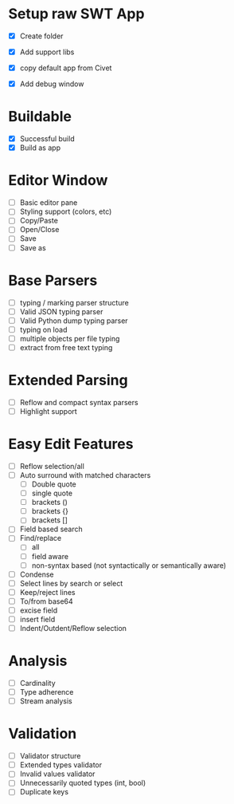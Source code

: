 
# Setup raw SWT App

- [x] Create folder
- [x] Add support libs
- [x] copy default app from Civet
- [x] Add debug window


# Buildable

- [x] Successful build
- [x] Build as app

# Editor Window

- [ ] Basic editor pane
- [ ] Styling support (colors, etc)
- [ ] Copy/Paste
- [ ] Open/Close
- [ ] Save
- [ ] Save as

# Base Parsers

- [ ] typing / marking parser structure
- [ ] Valid JSON typing parser
- [ ] Valid Python dump typing parser
- [ ] typing on load
- [ ] multiple objects per file typing
- [ ] extract from free text typing

# Extended Parsing

- [ ] Reflow and compact syntax parsers
- [ ] Highlight support

# Easy Edit Features

- [ ] Reflow selection/all
- [ ] Auto surround with matched characters
  - [ ] Double quote
  - [ ] single quote
  - [ ] brackets () 
  - [ ] brackets {} 
  - [ ] brackets [] 
- [ ] Field based search
- [ ] Find/replace
  - [ ] all
  - [ ] field aware
  - [ ] non-syntax based (not syntactically or semantically aware)
- [ ] Condense
- [ ] Select lines by search or select
- [ ] Keep/reject lines
- [ ] To/from base64
- [ ] excise field
- [ ] insert field
- [ ] Indent/Outdent/Reflow selection

# Analysis

- [ ] Cardinality
- [ ] Type adherence
- [ ] Stream analysis

# Validation

- [ ] Validator structure
- [ ] Extended types validator
- [ ] Invalid values validator
- [ ] Unnecessarily quoted types (int, bool)
- [ ] Duplicate keys